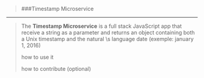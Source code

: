 >###Timestamp Microservice
----------------------------------------
>
>The **Timestamp Microservice** is a full stack JavaScript 
>app that receive a string as a parameter and returns an 
>object containing both a Unix timestamp and the natural \s
>language date (exemple: january 1, 2016)
>
>how to use it
>
>how to contribute (optional)
>











